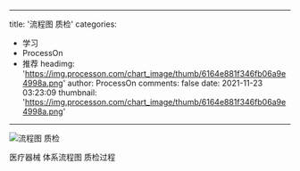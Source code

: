 
---
title: '流程图 质检'
categories: 
 - 学习
 - ProcessOn
 - 推荐
headimg: 'https://img.processon.com/chart_image/thumb/6164e881f346fb06a9e4998a.png'
author: ProcessOn
comments: false
date: 2021-11-23 03:23:09
thumbnail: 'https://img.processon.com/chart_image/thumb/6164e881f346fb06a9e4998a.png'
---

<div>   
<img class="thumb" alt="流程图 质检" src="https://img.processon.com/chart_image/thumb/6164e881f346fb06a9e4998a.png" referrerpolicy="no-referrer">
<p>医疗器械 体系流程图 质检过程</p>  
</div>
            